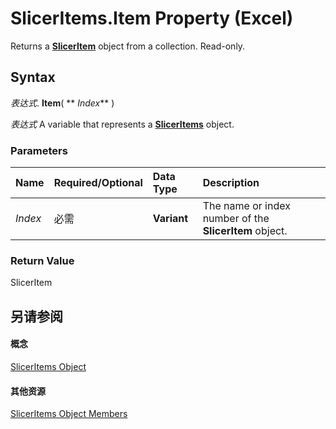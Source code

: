 
# SlicerItems.Item Property (Excel)

Returns a  **[SlicerItem](cb93cd82-fc3a-f6b7-ae64-db6312db649d.md)** object from a collection. Read-only.


## Syntax

 _表达式_. **Item**( ** _Index_** )

 _表达式_ A variable that represents a **[SlicerItems](80bbbbab-711a-cefb-255b-94fe2994d3c8.md)** object.


### Parameters



|**Name**|**Required/Optional**|**Data Type**|**Description**|
|:-----|:-----|:-----|:-----|
| _Index_|必需|**Variant**|The name or index number of the  **SlicerItem** object.|

### Return Value

SlicerItem


## 另请参阅


#### 概念


[SlicerItems Object](80bbbbab-711a-cefb-255b-94fe2994d3c8.md)
#### 其他资源


[SlicerItems Object Members](http://msdn.microsoft.com/library/1d477e60-1989-8c19-f7e0-0ce19216679f%28Office.15%29.aspx)